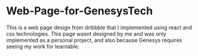 # Web-Page-for-GenesysTech
This is a web page design from dribbble that I implemented using react and css technologies.
This page wasnt designed by me and was only implemented as a personal project, and also because Genesys requires seeing my work for learnable.
